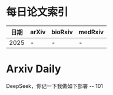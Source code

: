 # 每日论文索引

| 日期 | arXiv | bioRxiv | medRxiv |
|------|-------|---------|---------|
| 2025 | - | - | - |










































# Arxiv Daily


DeepSeek，你记一下我做如下部署 -- 101
